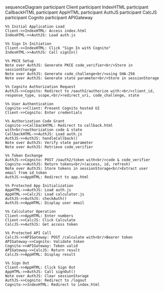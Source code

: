 sequenceDiagram
    participant Client
    participant IndexHTML
    participant CallbackHTML
    participant AppHTML
    participant AuthJS
    participant CalcJS
    participant Cognito
    participant APIGateway

    %% Initial Application Load
    Client->>IndexHTML: Access index.html
    IndexHTML->>AuthJS: Load auth.js
    
    %% Sign In Initiation
    Client->>IndexHTML: Click "Sign In with Cognito"
    IndexHTML->>AuthJS: Call signIn()
    
    %% PKCE Setup
    Note over AuthJS: Generate PKCE code_verifier<br/>Store in sessionStorage
    Note over AuthJS: Generate code_challenge<br/>using SHA-256
    Note over AuthJS: Generate state parameter<br/>Store in sessionStorage
    
    %% Cognito Authorization Request
    AuthJS->>Cognito: Redirect to /oauth2/authorize with:<br/>client_id, response_type, scope,<br/>redirect_uri, code_challenge, state
    
    %% User Authentication
    Cognito->>Client: Present Cognito hosted UI
    Client->>Cognito: Enter credentials
    
    %% Authorization Code Grant
    Cognito->>CallbackHTML: Redirect to callback.html with<br/>authorization code & state
    CallbackHTML->>AuthJS: Load auth.js
    AuthJS->>AuthJS: handleCallback()
    Note over AuthJS: Verify state parameter
    Note over AuthJS: Retrieve code_verifier
    
    %% Token Exchange
    AuthJS->>Cognito: POST /oauth2/token with<br/>code & code_verifier
    Cognito->>AuthJS: Return tokens<br/>(access, id, refresh)
    Note over AuthJS: Store tokens in sessionStorage<br/>Extract user email from id_token
    AuthJS->>AppHTML: Redirect to app.html
    
    %% Protected App Initialization
    AppHTML->>AuthJS: Load auth.js
    AppHTML->>CalcJS: Load calculator.js
    AuthJS->>AuthJS: checkAuth()
    AuthJS->>AppHTML: Display user email
    
    %% Calculator Operation
    Client->>AppHTML: Enter numbers
    Client->>CalcJS: Click Calculate
    CalcJS->>AuthJS: Get access token
    
    %% Protected API Call
    CalcJS->>APIGateway: POST /calculate with<br/>Bearer token
    APIGateway->>Cognito: Validate token
    Cognito->>APIGateway: Token valid
    APIGateway->>CalcJS: Return result
    CalcJS->>AppHTML: Display result
    
    %% Sign Out
    Client->>AppHTML: Click Sign Out
    AppHTML->>AuthJS: Call signOut()
    Note over AuthJS: Clear sessionStorage
    AuthJS->>Cognito: Redirect to /logout
    Cognito->>IndexHTML: Redirect to index.html
